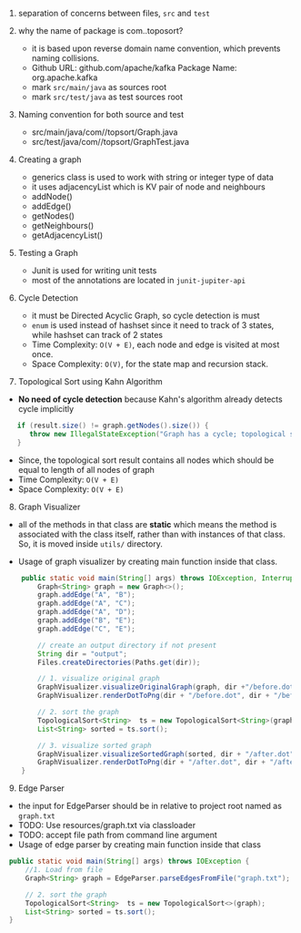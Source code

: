 1. separation of concerns between files, `src` and `test`
2. why the name of package is com.<github-name>.toposort?
   - it is based upon reverse domain name convention, which prevents naming collisions. 
   - Github URL: github.com/apache/kafka	 Package Name: org.apache.kafka
   - mark `src/main/java` as sources root
   - mark `src/test/java` as test sources root

3. Naming convention for both source and test
   - src/main/java/com/<github-name>/topsort/Graph.java
   - src/test/java/com/<github-name>/topsort/GraphTest.java

4. Creating a graph
   - generics class is used to work with string or integer type of data
   - it uses adjacencyList which is KV pair of node and neighbours
   - addNode()
   - addEdge()
   - getNodes()
   - getNeighbours()
   - getAdjacencyList()

5. Testing a Graph
   - Junit is used for writing unit tests
   - most of the annotations are located in `junit-jupiter-api`

6. Cycle Detection
   - it must be Directed Acyclic Graph, so cycle detection is must
   - `enum` is used instead of hashset since it need to track of 3 states, while hashset can track of 2 states
   - Time Complexity: `O(V + E)`, each node and edge is visited at most once. 
   - Space Complexity: `O(V)`, for the state map and recursion stack.

7. Topological Sort using Kahn Algorithm
- **No need of cycle detection** because Kahn's algorithm already detects cycle implicitly
```java
   if (result.size() != graph.getNodes().size()) { 
      throw new IllegalStateException("Graph has a cycle; topological sort is not possible.");
   }
```
- Since, the topological sort result contains all nodes which should be equal to length of all nodes of graph
- Time Complexity: `O(V + E)`
- Space Complexity: `O(V + E)`

8. Graph Visualizer
- all of the methods in that class are **static** which means the method is associated with the class itself, 
rather than with instances of that class. So, it is moved inside `utils/` directory.

- Usage of graph visualizer by creating main function inside that class.
```java
    public static void main(String[] args) throws IOException, InterruptedException {
        Graph<String> graph = new Graph<>();
        graph.addEdge("A", "B");
        graph.addEdge("A", "C");
        graph.addEdge("A", "D");
        graph.addEdge("B", "E");
        graph.addEdge("C", "E");

        // create an output directory if not present
        String dir = "output";
        Files.createDirectories(Paths.get(dir));

        // 1. visualize original graph
        GraphVisualizer.visualizeOriginalGraph(graph, dir +"/before.dot");
        GraphVisualizer.renderDotToPng(dir + "/before.dot", dir + "/before.png");

        // 2. sort the graph
        TopologicalSort<String>  ts = new TopologicalSort<String>(graph);
        List<String> sorted = ts.sort();

        // 3. visualize sorted graph
        GraphVisualizer.visualizeSortedGraph(sorted, dir + "/after.dot");
        GraphVisualizer.renderDotToPng(dir + "/after.dot", dir + "/after.png");
    }
```

9. Edge Parser
- the input for EdgeParser should be in relative to project root named as `graph.txt`
- TODO: Use resources/graph.txt via classloader
- TODO: accept file path from command line argument
- Usage of edge parser by creating main function inside that class
```java
 public static void main(String[] args) throws IOException {
     //1. Load from file
     Graph<String> graph = EdgeParser.parseEdgesFromFile("graph.txt");

     // 2. sort the graph
     TopologicalSort<String>  ts = new TopologicalSort<>(graph);
     List<String> sorted = ts.sort();
 }
```